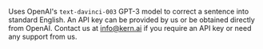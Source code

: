 Uses OpenAI's `text-davinci-003` GPT-3 model to correct a sentence into standard English. An API key can be provided by us or be obtained directly from OpenAI. Contact us at info@kern.ai if you require an API key or need any support from us.
